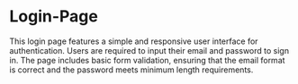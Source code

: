 # Login-Page
This login page features a simple and responsive user interface for authentication. Users are required to input their email and password to sign in. The page includes basic form validation, ensuring that the email format is correct and the password meets minimum length requirements. 
